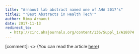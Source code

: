 ```yaml
---
title: "Arnaout lab abstract named one of AHA 2017's"
title2: "'Best Abstracts in Health Tech'"
author: Rima Arnaout
date: 2017-11-13
redirect_to:
  - http://circ.ahajournals.org/content/136/Suppl_1/A18074
---
```


[comment]: <> (You can read the article [here](http://circ.ahajournals.org/content/136/Suppl_1/A18074))
